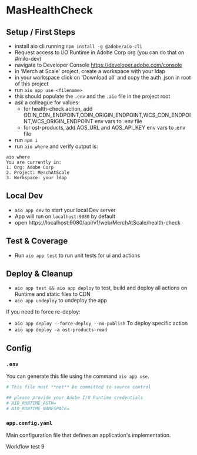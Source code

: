 # MasHealthCheck

## Setup / First Steps

- install aio cli running `npm install -g @adobe/aio-cli`
- Request access to I/O Runtime in Adobe Corp org (you can do that on #milo-dev)
- navigate to Developer Console https://developer.adobe.com/console
- in 'Merch at Scale' project, create a workspace with your ldap
- in your workspace click on 'Download all' and copy the auth .json in root of this project
- run `aio app use <filename>` 
- this should populate the `.env` and the `.aio` file in the project root
- ask a colleague for values:
    - for health-check action, 
    add ODIN_CDN_ENDPOINT,ODIN_ORIGIN_ENDPOINT,WCS_CDN_ENDPOINT,WCS_ORIGIN_ENDPOINT env vars to .env file
    - for ost-products, add AOS_URL and AOS_API_KEY env vars to .env file
- run `npm i`
- run `aio where` and verify output is:
```
aio where
You are currently in:
1. Org: Adobe Corp
2. Project: MerchAtScale
3. Workspace: your ldap
```

## Local Dev

- `aio app dev` to start your local Dev server
- App will run on `localhost:9080` by default
- open https://localhost:9080/api/v1/web/MerchAtScale/health-check


## Test & Coverage

- Run `aio app test` to run unit tests for ui and actions

## Deploy & Cleanup

- `aio app test && aio app deploy` to test, build and deploy all actions on Runtime and static files to CDN
- `aio app undeploy` to undeploy the app

If you need to force re-deploy:
- `aio app deploy --force-deploy --no-publish`
To deploy specific action
- `aio app deploy -a ost-products-read`

## Config

### `.env`

You can generate this file using the command `aio app use`. 

```bash
# This file must **not** be committed to source control

## please provide your Adobe I/O Runtime credentials
# AIO_RUNTIME_AUTH=
# AIO_RUNTIME_NAMESPACE=
```

### `app.config.yaml`

Main configuration file that defines an application's implementation. 

Workflow test 9
